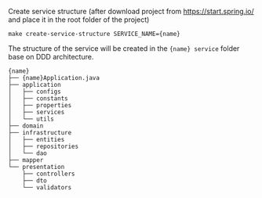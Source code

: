 Create service structure (after download project from https://start.spring.io/ and place it in the root folder of the project) 
```shell
make create-service-structure SERVICE_NAME={name}
```
The structure of the service will be created in the `{name} service` folder base on DDD architecture.
```
{name}
├── {name}Application.java
├── application
│   ├── configs
│   ├── constants
│   ├── properties
│   ├── services
│   └── utils
├── domain
├── infrastructure
│   ├── entities
│   ├── repositories
│   └── dao
├── mapper
└── presentation
    ├── controllers
    ├── dto
    └── validators
```
